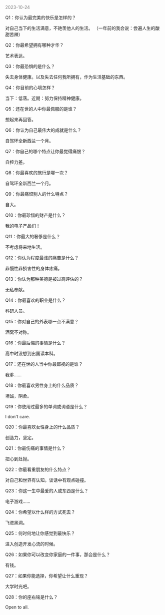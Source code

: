 
<span style="color: gray;">2023-10-24</span>

Q1：你认为最完美的快乐是怎样的？

对自己当下的生活满意，不艳羡他人的生活。 （一年前的我会说：尝遍人生的酸甜苦辣）

Q2：你最希望拥有哪种才华？

艺术表达。

Q3：你最恐惧的是什么？

失去身体健康。以及失去任何我所拥有，作为生活基础的东西。

Q4：你目前的心境怎样？

当下：低落。近期：努力保持精神健康。

Q5：还在世的人中你最佩服的是谁？

想起来再回答。

Q6：你认为自己最伟大的成就是什么？

自驾环全新西兰一个月。

Q7：你自己的哪个特点让你最觉得痛恨？

自控力差。

Q8：你最喜欢的旅行是哪一次？

自驾环全新西兰一个月。

Q9：你最痛恨别人的什么特点？

自大。

Q10：你最珍惜的财产是什么？

我的电子产品们！

Q11：你最大的奢侈是什么？

不考虑将来地生活。

Q12：你认为程度最浅的痛苦是什么？

非慢性非损害性的身体疼痛。

Q13：你认为那种美德是被过高评估的？

无私奉献。

Q14：你最喜欢的职业是什么？

科研人员。

Q15：你对自己的外表哪一点不满意？

酒窝不对称。

Q16：你最后悔的事情是什么？

高中时没想到出国读本科。

Q17：还在世的人当中你最鄙视的是谁？

我爹……

Q18：你最喜欢男性身上的什么品质？

坦诚，阴柔。

Q19：你使用过最多的单词或词语是什么？

I don't care.

Q20：你最喜欢女性身上的什么品质？

创造力，坚定。

Q21：你最伤痛的事情是什么？

把心到处抛。

Q22：你最看重朋友的什么特点？

对自己和世界有认知。谈话中有观点碰撞。

Q23：你这一生中最爱的人或东西是什么？

电子游戏……

Q24：你希望以什么样的方式死去？

飞进黑洞。

Q25：何时何地让你感觉到最快乐？

进入创造开发心流的时候。

Q26：如果你可以改变你家庭的一件事，那会是什么？

有钱。

Q27：如果你能选择，你希望让什么重现？

大学时光吧。

Q28：你的座右铭是什么？

Open to all.